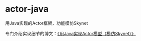 # actor-java
用Java实现的Actor框架，功能模仿Skynet

专门介绍实现细节的博文：[《用Java实现Actor模型（模仿Skynet）》](https://zhuanlan.zhihu.com/p/626433642)
